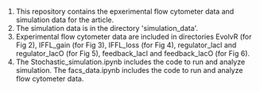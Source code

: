 1. This repository contains the epxerimental flow cytometer data and simulation data for the article.
2. The simulation data is in the directory 'simulation_data'.
3. Experimental flow cytometer data are included in directories EvolvR (for Fig 2), IFFL_gain (for Fig 3), IFFL_loss (for Fig 4), regulator_lacI and regulator_lacO (for Fig 5), feedback_lacI and feedback_lacO (for Fig 6).
4. The Stochastic_simulation.ipynb includes the code to run and analyze simulation. The facs_data.ipynb includes the code to run and analyze flow cytometer data.
